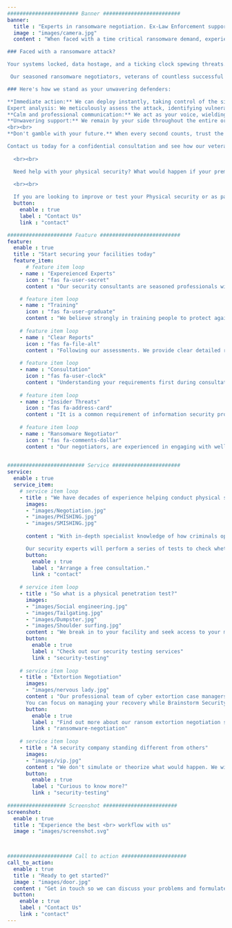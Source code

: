 ```yaml
---
####################### Banner #########################
banner:
  title : "Experts in ransomware negotiation. Ex-Law Enforcement supporting companies during critical ransomware incidents. <br> <br> We also help solve your physical security threats, by testing your facilities & training your people."
  image : "images/camera.jpg"
  content : "When faced with a time critical ransomware demand, experience makes the difference: Secure your business with a experienced ransomware negotiator.

### Faced with a ransomware attack? 

Your systems locked, data hostage, and a ticking clock spewing threats. In this heart-stopping scenario, panic can be a liability. You need a calm, calculated mind, an operational-tested negotiator who's seen it before and knows how to navigate criminal environments. That's where we come in.

 Our seasoned ransomware negotiators, veterans of countless successful resolutions, brings unwavering expertise and razor-sharp tactics to the table. We understand the attacker's playbook, their pressure tactics, and their vulnerabilities. We speak their language, having spend decades negotiating with criminals as law enforcement officers but unlike them, we prioritise your safety and recovery above all else.

### Here's how we stand as your unwavering defenders:

**Immediate action:** We can deploy instantly, taking control of the situation and minimising downtime.
Expert analysis: We meticulously assess the attack, identifying vulnerabilities and formulating the optimal negotiation strategy.
**Calm and professional communication:** We act as your voice, wielding proven communication tactics to de-escalate the situation and secure the best possible outcome.
**Unwavering support:** We remain by your side throughout the entire ordeal, providing guidance, updates, and emotional support until you're back in full control.
<br><br>
**Don't gamble with your future.** When every second counts, trust the experience that delivers results. 

Contact us today for a confidential consultation and see how our veteran negotiators can help you navigate ransomware or extorsion demands and emerge stronger.
  
  <br><br>

  Need help with your physical security? What would happen if your premises or business had a physical intruder gain access? What risk would you be exposed to? Loss of property, loss of data, financial loss, loss of customers, loss of trust in your company, loss of personal possessions? Reputational risk? Compliance risks? Legal Risks? 

  <br><br>
  
  If you are looking to improve or test your Physical security or as part of your ongoing cybersecurity threat assessment, we can help with testing your access, using real attack methods in a controlled way. We will provide you with recommendations on how to improve your security against Social Engineers (Con-artists) and Physical penetration by an offender."
  button:
    enable : true
    label : "Contact Us"
    link : "contact"

##################### Feature ##########################
feature:
  enable : true
  title : "Start securing your facilities today"
  feature_item:
      # feature item loop
    - name : "Expereienced Experts"
      icon : "fas fa-user-secret"
      content : "Our security consultants are seasoned professionals with years of law enforcement, military or cyber experience. We understand what insider threats you can mitigate."

    # feature item loop
    - name : "Training"
      icon : "fas fa-user-graduate"
      content : "We believe strongly in training people to protect against threats. We can help train your staff to thwart social engineering, cyber and real world threats."
      
    # feature item loop
    - name : "Clear Reports"
      icon : "fas fa-file-alt"
      content : "Following our assessments. We provide clear detailed reports of all our findings, including any recommendations, physical or training improvements for you."
      
    # feature item loop
    - name : "Consultation"
      icon : "fas fa-user-clock"
      content : "Understanding your requirements first during consultation, helps us create tailor-made physical penetration tests, including scope of work and costs."
      
    # feature item loop
    - name : "Insider Threats"
      icon : "fas fa-address-card"
      content : "It is a common requirement of information security programs to replicate the threat of social engineering attacks through regular penetration tests."
      
    # feature item loop
    - name : "Ransomware Negotiator"
      icon : "fas fa-comments-dollar"
      content : "Our negotiators, are experienced in engaging with well known ransomware groups and threat actors, so are best placed to help with your incident response."
      

######################### Service ######################
service:
  enable : true
  service_item:
    # service item loop
    - title : "We have decades of experience helping conduct physical security tests"
      images:
      - "images/Negotiation.jpg"
      - "images/PHISHING.jpg"
      - "images/SMISHING.jpg"
     
      content : "With in-depth specialist knowledge of how criminals operate, Brainstorm Security is best placed to test the physical penetration of your business. We’ll cover all bases to check for any weak points, then recommend effective changes to bolster your security. <br/> How do you know if your business is secure? The answer – you don’t. Until someone attacks or sneaks in. At that point, you’ll see exactly where your security was lacking. But by then it’s too late. <br><br>

      Our security experts will perform a series of tests to check whether your business is secure. Getting into the mindset of your attacker, we’ll seek to exploit all methods of entry to your business to see how your premises and staff copes – and then consider how you can do things better."
      button:
        enable : true
        label : "Arrange a free consultation."
        link : "contact"
        
    # service item loop
    - title : "So what is a physical penetration test?"
      images:
      - "images/Social engineering.jpg"
      - "images/Tailgating.jpg"
      - "images/Dumpster.jpg"
      - "images/Shoulder surfing.jpg"
      content : "We break in to your facility and seek access to your most valuable assets. We are after your property, data, and even your people. Furthermore, we do this using the same tools and techniques a real threat actor would. We then give you a detailed report on exactly how we did it, and make recommendations on how to prevent real attacks."
      button:
        enable : true
        label : "Check out our security testing services"
        link : "security-testing"
        
    # service item loop
    - title : "Extortion Negotiation"
      images:
      - "images/nervous lady.jpg"
      content : "Our professional team of cyber extortion case managers will negotiate 24/7 on your behalf and won’t stop until directed to or your incident is resolved
      You can focus on managing your recovery while Brainstorm Security works within your timeline to get to a desired result. Leverage our experienced negotiators to ensure both ransom amount and risks are minimised"
      button:
        enable : true
        label : "Find out more about our ransom extortion negotiation services"
        link : "ransomware-negotiation"
        
    # service item loop
    - title : "A security company standing different from others"
      images:
      - "images/vip.jpg"
      content : "We don't simulate or theorize what would happen. We will attempt to breach your physical security, just like the bad guys. It can be easier than you may imagine. We figure out your most likely threats, then use the same methods they would. This leaves no guess work as to how your facility's security would hold up against a real intrusion by criminals or activists. We are experienced at testing the security of VIPs, heads of state and vetted secure facilities. Armed with this knowledge, you can adjust your security to match real world threats."
      button:
        enable : true
        label : "Curious to know more?"
        link : "security-testing"
        
################### Screenshot ########################
screenshot:
  enable : true
  title : "Experience the best <br> workflow with us"
  image : "images/screenshot.svg"

  

##################### Call to action #####################
call_to_action:
  enable : true
  title : "Ready to get started?"
  image : "images/door.jpg"
  content : "Get in touch so we can discuss your problems and formulate a plan to help."
  button:
    enable : true
    label : "Contact Us"
    link : "contact"
---
```

